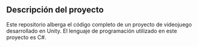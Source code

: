 ## Descripción del proyecto

Este repositorio alberga el código completo de un proyecto de videojuego desarrollado en Unity. El lenguaje de programación utilizado en este proyecto es C#.

